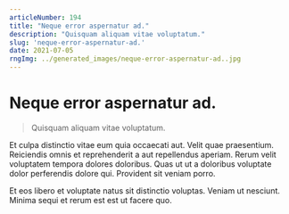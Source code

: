 ```yaml
---
articleNumber: 194
title: "Neque error aspernatur ad."
description: "Quisquam aliquam vitae voluptatum."
slug: 'neque-error-aspernatur-ad.'
date: 2021-07-05
rngImg: ../generated_images/neque-error-aspernatur-ad..jpg
---
```


# Neque error aspernatur ad.

> Quisquam aliquam vitae voluptatum.

Et culpa distinctio vitae eum quia occaecati aut. Velit quae praesentium. Reiciendis omnis et reprehenderit a aut repellendus aperiam. Rerum velit voluptatem tempora dolores doloribus. Quas ut ut a doloribus voluptate dolor perferendis dolore qui. Provident sit veniam porro.
 Et eos libero et voluptate natus sit distinctio voluptas. Veniam ut nesciunt. Minima sequi et rerum est est ut facere quo.
